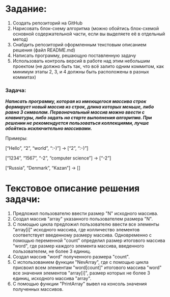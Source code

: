 # Задание: 

1. Создать репозиторий на GitHub
2. Нарисовать блок-схему алгоритма (можно обойтись блок-схемой основной содержательной части, если вы выделяете её в отдельный метод)
3. Снабдить репозиторий оформленным текстовым описанием решения (файл README.md)
4. Написать программу, решающую поставленную задачу
5. Использовать контроль версий в работе над этим небольшим проектом (не должно быть так, что всё залито одним коммитом, как минимум этапы 2, 3, и 4 должны быть расположены в разных коммитах)

### Задача:
***Написать программу, которая из имеющегося массива строк формирует новый массив из строк, длина которых меньше, либо равна 3 символам. Первоначальный массив можно ввести с клавиатуры, либо задать на старте выполнения алгоритма. При решении не рекомендуется пользоваться коллекциями, лучше обойтись исключительно массивами.***

Примеры:

[“Hello”, “2”, “world”, “:-)”] → [“2”, “:-)”]

[“1234”, “1567”, “-2”, “computer science”] → [“-2”]

[“Russia”, “Denmark”, “Kazan”] → []


# Текстовое описание решения задачи:
1. Предложил пользователю ввести размер "N"  исходного массива.
2. Cоздал массив "array" указанного пользователем размера "N".
3. С помощью цикла предложил пользователю ввести  все элементы "array[i]" исходного массива, где колличество элементов соответствует введенному размеру массива. Одновременно с помощью переменной "count" определил размер итогового массива "word", где размер каждого элемента массива, введенного пользователем,  не более 3 единиц.
4. Cоздал массив "word" полученного размера "count".
5. С использованием функции "NevArray", где с помощью цикла присвоил всем элементам "word[count]" итогового массива "word" все значения элементов "array[i]", размер которых не более 3 единиц, исходного массива "array".
6. С помощью функции "PrintArray" вывел на консоль значения полученных массивов.